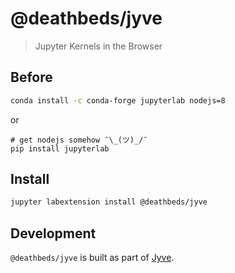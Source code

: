 # @deathbeds/jyve

> Jupyter Kernels in the Browser

## Before

```bash
conda install -c conda-forge jupyterlab nodejs=8
```

or

```
# get nodejs somehow ¯\_(ツ)_/¯
pip install jupyterlab
```

## Install

```bash
jupyter labextension install @deathbeds/jyve
```

## Development

`@deathbeds/jyve` is built as part of [Jyve](https://github.com/deathbeds/jyve).
